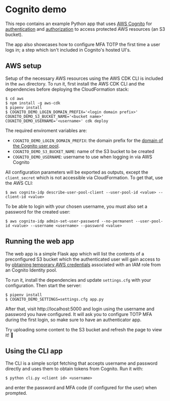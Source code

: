 # Cognito demo

This repo contains an example Python app that uses [AWS Cognito](https://aws.amazon.com/cognito/) for 
[authentication](https://docs.aws.amazon.com/cognito/latest/developerguide/cognito-user-identity-pools.html) and
[authorization](https://docs.aws.amazon.com/cognito/latest/developerguide/amazon-cognito-integrating-user-pools-with-identity-pools.html)
to access protected AWS resources (an S3 bucket).

The app also showcases how to configure MFA TOTP the first time a user logs in; a step which isn't included in
Cognito's hosted UI's.


## AWS setup
Setup of the necessary AWS resources using the AWS CDK CLI is included in the `aws` directory. 
To run it, first install the AWS CDK CLI and the dependencies before deploying the CloudFormation stack:
```console
$ cd aws 
$ npm install -g aws-cdk
$ pipenv install
$ COGNITO_DEMO_LOGIN_DOMAIN_PREFIX='<login domain prefix>' COGNITO_DEMO_S3_BUCKET_NAME='<bucket name>' COGNITO_DEMO_USERNAME='<username>' cdk deploy
```

The required enviroment variables are:
* `COGNITO_DEMO_LOGIN_DOMAIN_PREFIX`: the domain prefix for the 
  [domain of the Cognito user pool](https://docs.aws.amazon.com/cognito/latest/developerguide/cognito-user-pools-assign-domain.html).
* `COGNITO_DEMO_S3_BUCKET_NAME`: name of the S3 bucket to be created
* `COGNITO_DEMO_USERNAME`: username to use when logging in via AWS Cognito

All configuration parameters will be exported as outputs, except the `client_secret` which is not accessible via
CloudFormation. To get that, use the AWS CLI:
```console
$ aws cognito-idp describe-user-pool-client --user-pool-id <value> --client-id <value>
```

To be able to login with your chosen username, you must also set a password for the created user:
```console
$ aws cognito-idp admin-set-user-password --no-permanent --user-pool-id <value> --username <username> --password <value> 
```

## Running the web app
The web app is a simple Flask app which will list the contents of a preconfigured S3 bucket which the authenticated user
will gain access to by
[obtaining temporary AWS credentials](https://docs.aws.amazon.com/cognito/latest/developerguide/iam-roles.html)
associated with an IAM role from an Cognito Identity pool.

To run it, install the dependencies and update `settings.cfg` with your configuration. Then start the server:
```console
$ pipenv install
$ COGNITO_DEMO_SETTINGS=settings.cfg app.py
``` 

After that, visit http://localhost:5000 and login using the username and password you have configured.
It will ask you to configure TOTP MFA during the first login, so make sure to have an authenticator app.

Try uploading some content to the S3 bucket and refresh the page to view it! 🎉

## Using the CLI app
The CLI is a simple script fetching that accepts username and password directly and uses them to obtain tokens from
Cognito. Run it with:
```console
$ python cli.py <client id> <username>
```
and enter the password and MFA code (if configured for the user) when prompted.
